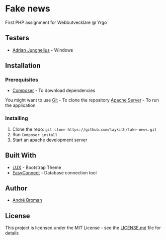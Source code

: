 # Fake news

First PHP assignment for Webbutvecklare @ Yrgo

## Testers

- [Adrian Jungnelius](https://github.com/AdrianJung) - Windows

## Installation

### Prerequisites

- [Composer](https://getcomposer.org/) - To download dependencies

You might want to use
[Git](https://git-scm.com/) - To clone the repository
[Apache Server](https://www.mamp.info/en/) - To run the application

### Installing

1. Clone the repo: `git clone https://github.com/laykith/fake-news.git`
2. Run `Composer install`
4. Start an apache development server

## Built With

- [LUX](https://bootswatch.com/lux/) - Bootstrap Theme
- [EasyConnect](https://packagist.org/packages/laykith/easyconnect) - Database connection tool

## Author

- [André Broman](https://github.com/laykith)

## License

This project is licensed under the MIT License - see the [LICENSE.md](LICENSE) file for details